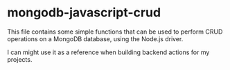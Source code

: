 # mongodb-javascript-crud

This file contains some simple functions that can be used to perform CRUD operations on a MongoDB database, using the Node.js driver.

I can might use it as a reference when building backend actions for my projects.
